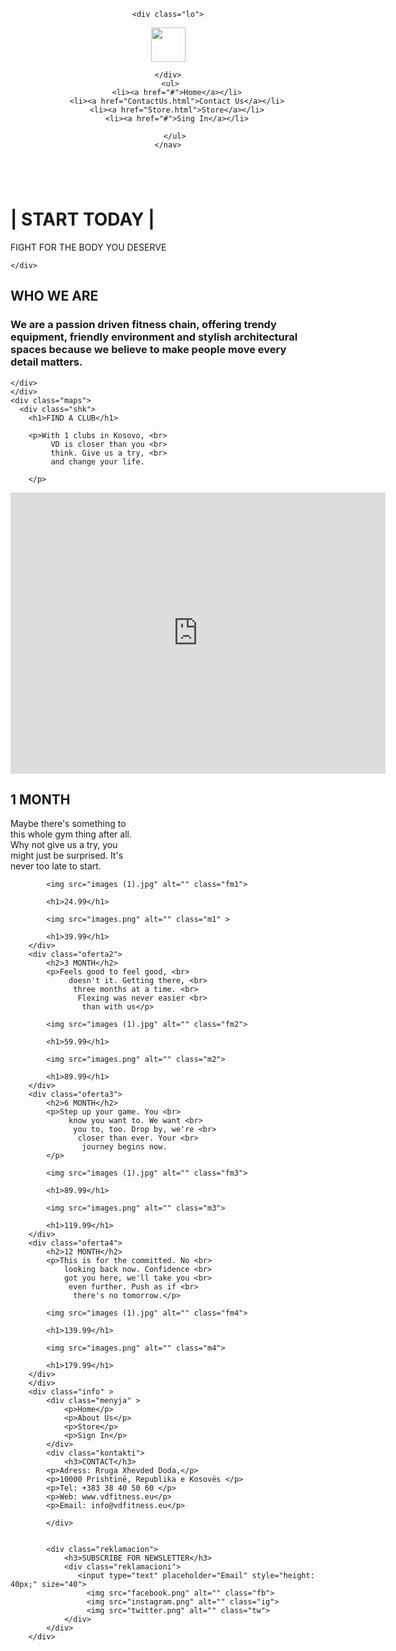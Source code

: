 <html lang="en">
<head>
    <meta charset="UTF-8">
    <meta name="viewport" content="width=device-width, initial-scale=1.0">
    <title>VD GYM</title>
    <link rel="stylesheet" href="Projekti.css">


</head>

<body>
   <header>
    <nav>
   
    <div class="lo">
   <img src="logooo.jpg" alt="" height="55px" >  
      
    </div>
     <ul>
        <li><a href="#">Home</a></li>
        <li><a href="ContactUs.html">Contact Us</a></li>
        <li><a href="Store.html">Store</a></li>
        <li><a href="#">Sing In</a></li>

       </ul>
    </nav>
</header>
    <div class="wallp"> 
        <img src="main-1-1-1536x806.jpg" alt="" class="fit">
    <divc class="motiv">
        <h1>| START TODAY |</h1>
        <p>FIGHT FOR THE BODY YOU DESERVE</p>
    
    </div>
</div>
<div class="motiv2">
    <div class="f1"> 
        <h2>WHO WE ARE</h2>
    </div>
    <div class="f2">
        <h3>We are a passion driven fitness chain, offering trendy <br>
        equipment, friendly environment and stylish architectural  <br>
         spaces because we believe to make people move every       <br>
          detail matters.</h3>
          
    </div>
    </div>
    <div class="maps">
      <div class="shk">
        <h1>FIND A CLUB</h1>
    
        <p>With 1 clubs in Kosovo, <br>
             VD is closer than you <br>
             think. Give us a try, <br>
             and change your life.
            
        </p>
</div>
        <div class="maps1">
            <p> 
                <iframe src="https://www.google.com/maps/embed?pb=!1m18!1m12!1m3!1d5185.114815854279!2d21.
                146060227304414!3d42.65353515231149!2m3!1f0!2f0!3f0!3m2!
                1i1024!2i768!4f13.1!3m3!1m2!1s0x13549f3f9c98dcad%3A0x34f016cddf4a9928!
                2sDukagjini%20Center!5e0!3m2!1sen!2s!4v1701950490839!5m2!1sen!2s"
                 width="600" height="450" style="border:0;"
                  allowfullscreen="" loading="lazy" referrerpolicy="no-referrer-when-downgrade">
                </iframe>
            </p>
        </div>
    </div>
    <div class="ofertat">
        <div class="oferta1">
          <h2>1 MONTH</h2>
           <p>Maybe there's something to <br>
             this whole gym thing after all. <br> 
             Why not give us a try, you <br> 
             might just be surprised. It's <br> 
             never too late to start.
            </p>

            <img src="images (1).jpg" alt="" class="fm1">

            <h1>24.99</h1>

            <img src="images.png" alt="" class="m1" >

            <h1>39.99</h1>
        </div>
        <div class="oferta2">
            <h2>3 MONTH</h2>
            <p>Feels good to feel good, <br>
                 doesn't it. Getting there, <br>
                  three months at a time. <br>
                   Flexing was never easier <br>
                    than with us</p>

            <img src="images (1).jpg" alt="" class="fm2">

            <h1>59.99</h1>

            <img src="images.png" alt="" class="m2">

            <h1>89.99</h1>
        </div>
        <div class="oferta3">
            <h2>6 MONTH</h2>
            <p>Step up your game. You <br>
                 know you want to. We want <br>
                  you to, too. Drop by, we're <br>
                   closer than ever. Your <br>
                    journey begins now.
            </p>

            <img src="images (1).jpg" alt="" class="fm3">

            <h1>89.99</h1>

            <img src="images.png" alt="" class="m3">

            <h1>119.99</h1>
        </div>
        <div class="oferta4">
            <h2>12 MONTH</h2>
            <p>This is for the committed. No <br> 
                looking back now. Confidence <br> 
                got you here, we'll take you <br>
                 even further. Push as if <br>
                  there's no tomorrow.</p>
                    
            <img src="images (1).jpg" alt="" class="fm4">

            <h1>139.99</h1>

            <img src="images.png" alt="" class="m4">

            <h1>179.99</h1>
        </div>
        </div>
        <div class="info" >
            <div class="menyja" >
                <p>Home</p>
                <p>About Us</p>
                <p>Store</p>
                <p>Sign In</p>
            </div>
            <div class="kontakti">
                <h3>CONTACT</h3>
            <p>Adress: Rruga Xhevded Doda,</p>
            <p>10000 Prishtinë, Republika e Kosovës </p>
            <p>Tel: +383 38 40 50 60 </p>
            <p>Web: www.vdfitness.eu</p> 
            <p>Email: info@vdfitness.eu</p>
                
            </div>
            

            <div class="reklamacion">
                <h3>SUBSCRIBE FOR NEWSLETTER</h3>
                <div class="reklamacioni">
                   <input type="text" placeholder="Email" style="height: 40px;" size="40">
                     <img src="facebook.png" alt="" class="fb">
                     <img src="instagram.png" alt="" class="ig">
                     <img src="twitter.png" alt="" class="tw">
                </div>
            </div>
        </div>                
    
</body>
</html>